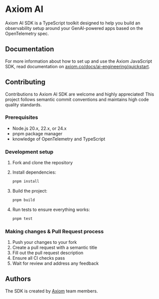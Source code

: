 # Axiom AI

Axiom AI SDK is a TypeScript toolkit designed to help you build an observability setup around your GenAI-powered apps based on the OpenTelemetry spec. 

## Documentation

For more information about how to set up and use the Axiom JavaScript SDK, read documentation on [axiom.co/docs/ai-engineering/quickstart](https://axiom.co/docs/ai-engineering/quickstart).

## Contributing

Contributions to Axiom AI SDK are welcome and highly appreciated! This project follows semantic commit conventions and maintains high code quality standards.

### Prerequisites

- Node.js 20.x, 22.x, or 24.x
- pnpm package manager
- knowledge of OpenTelemetry and TypeScript

### Development setup

1. Fork and clone the repository
2. Install dependencies:
   ```bash
   pnpm install
   ```

3. Build the project:
   ```bash
   pnpm build
   ```

4. Run tests to ensure everything works:
   ```bash
   pnpm test
   ```

### Making changes & Pull Request process

1. Push your changes to your fork
2. Create a pull request with a semantic title
3. Fill out the pull request description
4. Ensure all CI checks pass
5. Wait for review and address any feedback

## Authors

The SDK is created by [Axiom](https://axiom.co) team members.
